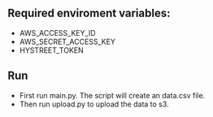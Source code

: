 ## Required enviroment variables:

- AWS_ACCESS_KEY_ID
- AWS_SECRET_ACCESS_KEY
- HYSTREET_TOKEN

## Run

- First run main.py. The script will create an data.csv file.
- Then run upload.py to upload the data to s3.
